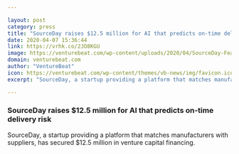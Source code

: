 ```yaml
---

layout: post
category: press
title: "SourceDay raises $12.5 million for AI that predicts on-time delivery risk"
date: 2020-04-07 15:36:44
link: https://vrhk.co/2JO8KGU
image: https://venturebeat.com/wp-content/uploads/2020/04/SourceDay-Featured-Image-Navy-e1586206669976.png?w=1200&strip=all
domain: venturebeat.com
author: "VentureBeat"
icon: https://venturebeat.com/wp-content/themes/vb-news/img/favicon.ico
excerpt: "SourceDay, a startup providing a platform that matches manufacturers with suppliers, has secured $12.5 million in venture capital financing."

---
```


### SourceDay raises $12.5 million for AI that predicts on-time delivery risk

SourceDay, a startup providing a platform that matches manufacturers with suppliers, has secured $12.5 million in venture capital financing.
